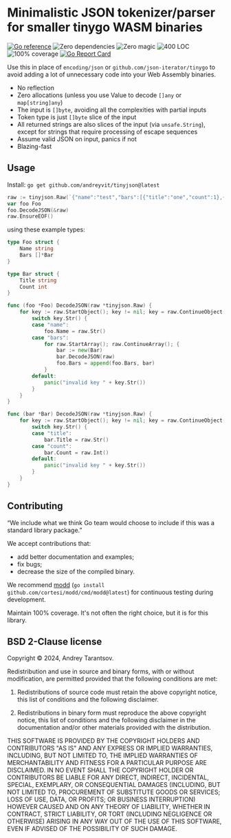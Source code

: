 Minimalistic JSON tokenizer/parser for smaller tinygo WASM binaries
===================================================================

[![Go reference](https://pkg.go.dev/badge/github.com/andreyvit/tinyjson.svg)](https://pkg.go.dev/github.com/andreyvit/tinyjson) ![Zero dependencies](https://img.shields.io/badge/deps-zero-brightgreen) ![Zero magic](https://img.shields.io/badge/magic-none-brightgreen) ![400 LOC](https://img.shields.io/badge/size-400%20LOC-green) ![100% coverage](https://img.shields.io/badge/coverage-100%25-green) [![Go Report Card](https://goreportcard.com/badge/github.com/andreyvit/tinyjson)](https://goreportcard.com/report/github.com/andreyvit/tinyjson)

Use this in place of `encoding/json` or `github.com/json-iterator/tinygo` to avoid adding a lot of unnecessary code into your Web Assembly binaries.

* No reflection
* Zero allocations (unless you use Value to decode `[]any` or `map[string]any`)
* The input is `[]byte`, avoiding all the complexities with partial inputs
* Token type is just `[]byte` slice of the input
* All returned strings are also slices of the input (via `unsafe.String`), except for strings that require processing of escape sequences
* Assume valid JSON on input, panics if not
* Blazing-fast


Usage
-----

Install: `go get github.com/andreyvit/tinyjson@latest`

```go
raw := tinyjson.Raw(`{"name":"test","bars":[{"title":"one","count":1},{"title":"two","count":2}]}`)
var foo Foo
foo.DecodeJSON(&raw)
raw.EnsureEOF()
```

using these example types:

```go
type Foo struct {
	Name string
	Bars []*Bar
}

type Bar struct {
	Title string
	Count int
}

func (foo *Foo) DecodeJSON(raw *tinyjson.Raw) {
	for key := raw.StartObject(); key != nil; key = raw.ContinueObject() {
		switch key.Str() {
		case "name":
			foo.Name = raw.Str()
		case "bars":
			for raw.StartArray(); raw.ContinueArray(); {
				bar := new(Bar)
				bar.DecodeJSON(raw)
				foo.Bars = append(foo.Bars, bar)
			}
		default:
			panic("invalid key " + key.Str())
		}
	}
}

func (bar *Bar) DecodeJSON(raw *tinyjson.Raw) {
	for key := raw.StartObject(); key != nil; key = raw.ContinueObject() {
		switch key.Str() {
		case "title":
			bar.Title = raw.Str()
		case "count":
			bar.Count = raw.Int()
		default:
			panic("invalid key " + key.Str())
		}
	}
}
```


Contributing
------------

“We include what we think Go team would choose to include if this was a standard library package.”

We accept contributions that:

* add better documentation and examples;
* fix bugs;
* decrease the size of the compiled binary.

We recommend [modd](https://github.com/cortesi/modd) (`go install github.com/cortesi/modd/cmd/modd@latest`) for continuous testing during development.

Maintain 100% coverage. It's not often the right choice, but it is for this library.


BSD 2-Clause license
--------------------

Copyright © 2024, Andrey Tarantsov.

Redistribution and use in source and binary forms, with or without modification, are permitted provided that the following conditions are met:

1. Redistributions of source code must retain the above copyright notice, this list of conditions and the following disclaimer.

2. Redistributions in binary form must reproduce the above copyright notice, this list of conditions and the following disclaimer in the documentation and/or other materials provided with the distribution.

THIS SOFTWARE IS PROVIDED BY THE COPYRIGHT HOLDERS AND CONTRIBUTORS "AS IS" AND ANY EXPRESS OR IMPLIED WARRANTIES, INCLUDING, BUT NOT LIMITED TO, THE IMPLIED WARRANTIES OF MERCHANTABILITY AND FITNESS FOR A PARTICULAR PURPOSE ARE DISCLAIMED. IN NO EVENT SHALL THE COPYRIGHT HOLDER OR CONTRIBUTORS BE LIABLE FOR ANY DIRECT, INDIRECT, INCIDENTAL, SPECIAL, EXEMPLARY, OR CONSEQUENTIAL DAMAGES (INCLUDING, BUT NOT LIMITED TO, PROCUREMENT OF SUBSTITUTE GOODS OR SERVICES; LOSS OF USE, DATA, OR PROFITS; OR BUSINESS INTERRUPTION) HOWEVER CAUSED AND ON ANY THEORY OF LIABILITY, WHETHER IN CONTRACT, STRICT LIABILITY, OR TORT (INCLUDING NEGLIGENCE OR OTHERWISE) ARISING IN ANY WAY OUT OF THE USE OF THIS SOFTWARE, EVEN IF ADVISED OF THE POSSIBILITY OF SUCH DAMAGE.
